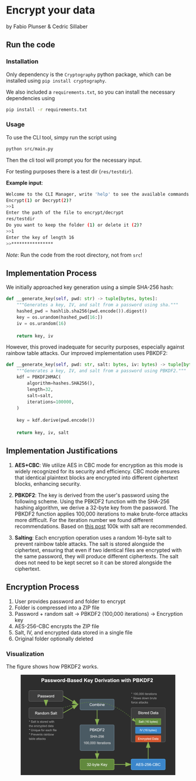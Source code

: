 # Encrypt your data

by Fabio Plunser & Cedric Sillaber

## Run the code

### Installation
Only dependency is the `Cryptography` python package, which can be installed using `pip install cryptography`. 

We also included a `requirements.txt`, so you can install the necessary dependencies using 
```bash
pip install -r requirements.txt
```

### Usage
To use the CLI tool, simpy run the script using
```bash
python src/main.py
```
Then the cli tool will prompt you for the necessary input.

For testing purposes there is a test dir (`res/testdir`).


**Example input**:

```bash
Welcome to the CLI Manager, write 'help' to see the available commands
Encrypt(1) or Decrypt(2)?
>>1
Enter the path of the file to encrypt/decrypt
res/testdir
Do you want to keep the folder (1) or delete it (2)?
>>1
Enter the key of length 16
>>****************
```

*Note*: Run the code from the root directory, not from `src`!

## Implementation Process

We initially approached key generation using a simple SHA-256 hash:

```python
def __generate_key(self, pwd: str) -> tuple[bytes, bytes]:
    """Generates a key, IV, and salt from a password using sha."""
    hashed_pwd = hashlib.sha256(pwd.encode()).digest()
    key = os.urandom(hashed_pwd[16:])
    iv = os.urandom(16)
    
    return key, iv
```

However, this proved inadequate for security purposes, especially against rainbow table attacks. Our improved implementation uses PBKDF2:

```python
def __generate_key(self, pwd: str, salt: bytes, iv: bytes) -> tuple[bytes, bytes, bytes]:
    """Generates a key, IV, and salt from a password using PBKDF2."""
    kdf = PBKDF2HMAC(
        algorithm=hashes.SHA256(),
        length=32,
        salt=salt,
        iterations=100000,
    )
    
    key = kdf.derive(pwd.encode())
    
    return key, iv, salt
```

## Implementation Justifications

1) **AES+CBC**: We utilize AES in CBC mode for encryption as this mode is widely recognized for its security and efficiency. CBC mode ensures that identical plaintext blocks are encrypted into different ciphertext blocks, enhancing security.

2) **PBKDF2**: The key is derived from the user's password using the following scheme. Using the PBKDF2 function with the SHA-256 hashing algorithm, we derive a 32-byte key from the password. The PBKDF2 function applies 100,000 iterations to make brute-force attacks more difficult. For the iteration number we found different recommendations. Based on [this post](https://security.stackexchange.com/a/179591) 100k with salt are recommended. 

3) **Salting**: Each encryption operation uses a random 16-byte salt to prevent rainbow table attacks. The salt is stored alongside the ciphertext, ensuring that even if two identical files are encrypted with the same password, they will produce different ciphertexts. The salt does not need to be kept secret so it can be stored alongside the ciphertext.

## Encryption Process

1. User provides password and folder to encrypt
2. Folder is compressed into a ZIP file
3. Password + random salt → PBKDF2 (100,000 iterations) → Encryption key
4. AES-256-CBC encrypts the ZIP file
5. Salt, IV, and encrypted data stored in a single file
6. Original folder optionally deleted

### Visualization

The figure shows how PBKDF2 works.
<figure>

<img src="./res/image.png" width=500>

</figure>
